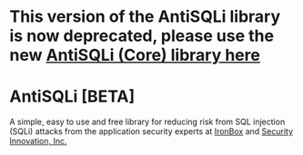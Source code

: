 # This version of the AntiSQLi library is now deprecated, please use the new [AntiSQLi (Core) library here](https://github.com/IronBox/antisqli-core)


AntiSQLi [BETA]
========

A simple, easy to use and free library for reducing risk from SQL injection (SQLi) attacks from the application security experts at <a href="http://www.goironcloud.com">IronBox</a> and <a href="http://www.securityinnovation.com">Security Innovation, Inc.</a>
